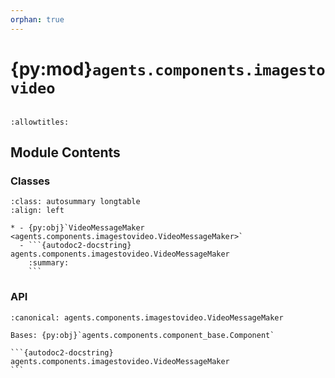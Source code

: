 ```yaml
---
orphan: true
---
```


# {py:mod}`agents.components.imagestovideo`

```{py:module} agents.components.imagestovideo
```

```{autodoc2-docstring} agents.components.imagestovideo
:allowtitles:
```

## Module Contents

### Classes

````{list-table}
:class: autosummary longtable
:align: left

* - {py:obj}`VideoMessageMaker <agents.components.imagestovideo.VideoMessageMaker>`
  - ```{autodoc2-docstring} agents.components.imagestovideo.VideoMessageMaker
    :summary:
    ```
````

### API

````{py:class} VideoMessageMaker(*, inputs: list[agents.ros.Topic], outputs: list[agents.ros.Topic], config: typing.Optional[agents.config.VideoMessageMakerConfig] = None, trigger: typing.Union[agents.ros.Topic, list[agents.ros.Topic]], callback_group=None, component_name: str = 'video_maker_component', **kwargs)
:canonical: agents.components.imagestovideo.VideoMessageMaker

Bases: {py:obj}`agents.components.component_base.Component`

```{autodoc2-docstring} agents.components.imagestovideo.VideoMessageMaker
```

````
